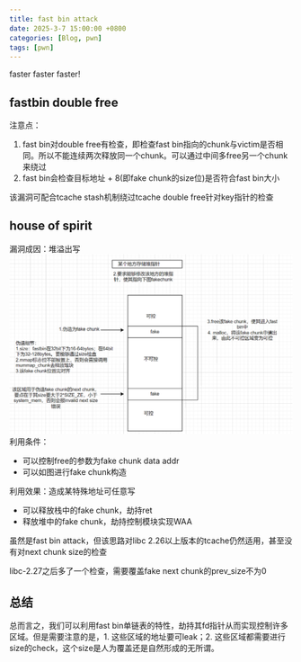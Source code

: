 ```yaml
---
title: fast bin attack
date: 2025-3-7 15:00:00 +0800
categories: [Blog, pwn]
tags: [pwn]
---
```

faster faster faster!

## fastbin double free
注意点：
1. fast bin对double free有检查，即检查fast bin指向的chunk与victim是否相同。所以不能连续两次释放同一个chunk。可以通过中间多free另一个chunk来绕过
2. fast bin会检查目标地址 + 8(即fake chunk的size位)是否符合fast bin大小

该漏洞可配合tcache stash机制绕过tcache double free针对key指针的检查

## house of spirit
漏洞成因：堆溢出写
![alt text](../assets/image/house_of_spirit1.png)
利用条件：
- 可以控制free的参数为fake chunk data addr
- 可以如图进行fake chunk构造

利用效果：造成某特殊地址可任意写

- 可以释放栈中的fake chunk，劫持ret
- 释放堆中的fake chunk，劫持控制模块实现WAA

虽然是fast bin attack，但该思路对libc 2.26以上版本的tcache仍然适用，甚至没有对next chunk size的检查

libc-2.27之后多了一个检查，需要覆盖fake next chunk的prev_size不为0

## 总结
总而言之，我们可以利用fast bin单链表的特性，劫持其fd指针从而实现控制许多区域。但是需要注意的是，1. 这些区域的地址要可leak；2. 这些区域都需要进行size的check，这个size是人为覆盖还是自然形成的无所谓。

